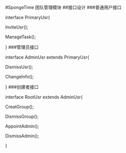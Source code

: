 #SpongeTime 团队管理模块
##接口设计
###普通用户接口
   
interface PrimaryUsr{
    
  InviteUsr();
      
  ManageTask();
        
}
###管理员接口
      
interface AdminUsr extends PrimaryUsr{
      
  DismissUsr();
        
  ChangeInfo();
        
}
###创建者接口
      
interface RootUsr extends AdminUsr{
      
  CreatGroup();
        
  DismissGroup();
        
  AppointAdmin();
        
  DismissAdmin();
        
}
